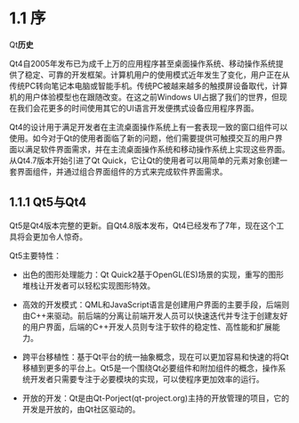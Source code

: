 # 1.1 序

Qt**历史**

Qt4自2005年发布已为成千上万的应用程序甚至桌面操作系统、移动操作系统提供了稳定、可靠的开发框架。计算机用户的使用模式近年发生了变化，用户正在从传统PC转向笔记本电脑或智能手机。传统PC被越来越多的触摸屏设备取代，计算机的用户体验模型也在跟随改变。在这之前Windows UI占据了我们的世界，但现在我们会花更多的时间使用其它的UI语言开发便携式设备应用程序界面。

Qt4的设计用于满足开发者在主流桌面操作系统上有一套表现一致的窗口组件可以使用。如今对于Qt的使用者面临了新的问题，他们需要提供可触摸交互的用户界面以满足软件界面需求，并在主流桌面操作系统和移动操作系统上实现这些界面。从Qt4.7版本开始引进了Qt Quick，它让Qt的使用者可以用简单的元素对象创建一套界面组件，并通过组合界面组件的方式来完成软件界面需求。

## 1.1.1 Qt5与Qt4

Qt5是Qt4版本完整的更新。自Qt4.8版本发布，Qt4已经发布了7年，现在这个工具将会更加令人惊奇。

Qt5主要特性：

* 出色的图形处理能力：Qt Quick2基于OpenGL\(ES\)场景的实现，重写的图形堆栈让开发者可以轻松实现图形特效。

* 高效的开发模式：QML和JavaScript语言是创建用户界面的主要手段，后端则由C++来驱动。前后端的分离让前端开发人员可以快速迭代并专注于创建友好的用户界面，后端的C++开发人员则专注于软件的稳定性、高性能和扩展能力。

* 跨平台移植性：基于Qt平台的统一抽象概念，现在可以更加容易和快速的将Qt移植到更多的平台上。Qt5是一个围绕Qt必要组件和附加组件的概念，操作系统开发者只需要专注于必要模块的实现，可以使程序更加效率的运行。

* 开放的开发：Qt是由Qt-Porject\(qt-project.org\)主持的开放管理的项目，它的开发是开放的，由Qt社区驱动的。



